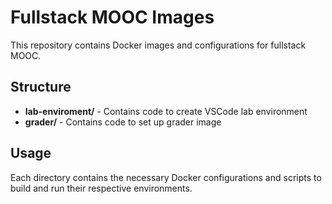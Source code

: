 # Fullstack MOOC Images

This repository contains Docker images and configurations for fullstack MOOC.

## Structure

- **lab-enviroment/** - Contains code to create VSCode lab environment
- **grader/** - Contains code to set up grader image

## Usage

Each directory contains the necessary Docker configurations and scripts to build and run their respective environments.
